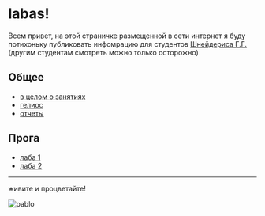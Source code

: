 # labas!
Всем привет, на этой страничке размещенной в сети интернет я буду потихоньку публиковать инфомрацию для студентов [Шнейдериса Г.Г.](https://t.me/braineater30) (другим студентам смотреть можно только осторожно)

## Общее
- [в целом о занятиях](common/format.md)
- [гелиос](common/helios.md)
- [отчеты](common/reports.md)
## Прога
- [лаба 1](programming/lab1.md)
- [лаба 2](programming/lab2.md)
---
живите и процветайте!

![pablo](images/narcos_OK.gif)
